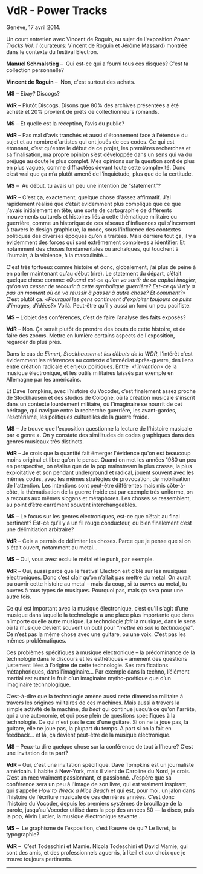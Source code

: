 # VdR - Power Tracks

Genève, 17 avril 2014. 

Un court entretien avec Vincent de Roguin, au sujet de l'exposition *Power Tracks Vol. 1* (curateurs: Vincent de Roguin et Jérôme Massard) montrée dans le contexte du festival Electron.

**Manuel Schmalstieg** –  Qui est-ce qui a fourni tous ces disques? C'est ta collection personnelle?

**Vincent de Roguin** –  Non, c'est surtout des achats.

**MS** – Ebay? Discogs?

**VdR** – Plutôt Discogs. Disons que 80% des archives présentées a été acheté et 20% provient de prêts de collectionneurs romands.

**MS** – Et quelle est la réception, l’avis du public?

**VdR** – Pas mal d'avis tranchés et aussi d'étonnement face à l'étendue du sujet et au nombre d'artistes qui ont joués de ces codes. Ce qui est étonnant, c’est qu'entre le début de ce projet, les premières recherches et sa finalisation, ma propre opinion s’est développée dans un sens qui va du préjugé au doute le plus complet. Mes opinions sur la question sont de plus en plus vagues, comme diffractées devant toute cette complexité. Donc c’est vrai que ça m’a plutôt amené de l’inquiétude, plus que de la certitude.

**MS** –  Au début, tu avais un peu une intention de “statement”?

**VdR** – C'est ça, exactement, quelque chose d'assez affirmatif. J’ai rapidement réalisé que c’était évidemment plus compliqué que ce que j'avais initialement en tête; une sorte de cartographie de différents mouvements culturels et histoires liés à cette thématique militaire ou guerrière, comme un historique de ces réseaux d'influences qui s'incarnent à travers le design graphique, la mode, sous l'influence des contextes politiques des diverses époques qu’on a traitées. Mais derrière tout ça, il y a évidemment des forces qui sont extrêmement complexes à identifier. Et notamment des choses fondamentales ou archaïques, qui touchent à l’humain, à la violence, à la masculinité…

C'est très tortueux comme histoire et donc, globalement, j’ai plus de peine à en parler maintenant qu’au début (rire). Le statement du départ, c’était quelque chose comme: *«Quand est-ce qu’on va sortir de ce capital imagier, qu'on va cesser de recourir à cette symbolique guerrière? Est-ce qu’il n’y a pas un moment où on va réussir à passer à autre chose? Et comment?»* C’est plutôt ça. *«Pourquoi les gens continuent d'exploiter toujours ce puits d’images, d’idées?»* Voilà. Peut-être qu’il y aussi un fond un peu pacifiste.

**MS** – L’objet des conférences, c’est de faire l’analyse des faits exposés?

**VdR** – Non. Ça serait plutôt de prendre des bouts de cette histoire, et de faire des zooms. Mettre en lumière certains aspects de l'exposition, regarder de plus près.

Dans le cas de *Eimert, Stockhausen et les débuts de la WDR*, l'intérêt c'est évidemment les références au contexte d'immédiat après-guerre, des liens entre création radicale et enjeux politiques. Entre  *«l’invention»* de la musique électronique, et les outils militaires laissés par exemple en Allemagne par les américains.

Et Dave Tompkins, avec l’histoire du Vocoder, c’est finalement assez proche de Stockhausen et des studios de Cologne, où la création musicale s'inscrit dans un contexte lourdement militaire, où l'imaginaire se nourrit de cet héritage, qui navigue entre la recherche guerrière, les avant-gardes, l'ésotérisme, les politiques culturelles de la guerre froide.

**MS** – Je trouve que l’exposition questionne la lecture de l’histoire musicale par « genre ». On y constate des similitudes de codes graphiques dans des genres musicaux très distincts.

**VdR** – Je crois que la quantité fait émerger l'évidence qu'on est beaucoup moins original et libre qu’on le pense. Quand on met les années 1980 un peu en perspective, on réalise que de la pop mainstream la plus crasse, la plus exploitative et son pendant underground et radical, jouent souvent avec les mêmes codes, avec les mêmes stratégies de provocation, de mobilisation de l'attention. Les intentions sont peut-être différentes mais mis côte-à-côte, la thématisation de la guerre froide est par exemple très uniforme, on a recours aux mêmes slogans et métaphores. Les choses se ressemblent, au point d’être carrément souvent interchangeables.

**MS** – Le focus sur les genres électroniques, est-ce que c’était au final pertinent? Est-ce qu’il y a un fil rouge conducteur, ou bien finalement c’est une délimitiation arbitraire?

**VdR** – Cela a permis de délimiter les choses. Parce que je pense que si on s'était ouvert, notamment au metal...

**MS** – Oui, vous avez exclu le métal et le punk, par exemple.

**VdR** – Oui, aussi parce que le festival Electron est ciblé sur les musiques électroniques. Donc c’est clair qu’on n’allait pas mettre du metal. On aurait pu ouvrir cette histoire au metal – mais du coup, si tu ouvres au metal, tu ouvres à tous types de musiques. Pourquoi pas, mais ça sera pour une autre fois.

Ce qui est important avec la musique électronique, c’est qu'il s'agit d’une musique dans laquelle la technologie a une place plus importante que dans n’importe quelle autre musique. La technologie *fait* la musique, dans le sens où la musique devient souvent un outil pour *“mettre en son la technologie”*. Ce n’est pas la même chose avec une guitare, ou une voix. C’est pas les mêmes problématiques.

Ces problèmes spécifiques à musique électronique – la prédominance de la technologie dans le discours et les esthétiques – amènent des questions justement liées à l’origine de cette technologie. Ses ramifications métaphoriques, dans l'imaginaire… Par exemple dans la techno, l’élément martial est autant le fruit d’un imaginaire mytho-poétique que d’un imaginaire technologique.

C’est-à-dire que la technologie amène aussi cette dimension militaire à travers les origines militaires de ces machines. Mais aussi à travers la simple activité de la machine, du *beat* qui continue jusqu’à ce qu'on l'arrête, qui a une autonomie, et qui pose plein de questions spécifiques à la technologie. Ce qui n'est pas le cas d'une guitare. Si on ne la joue pas, la guitare, elle ne joue pas, la plupart du temps. A part si on la fait en feedback... et là, ça devient peut-être de la musique électronique.

**MS** – Peux-tu dire quelque chose sur la conférence de tout à l’heure? C’est une invitation de ta part?

**VdR** – Oui, c'est une invitation spécifique. Dave Tompkins est un journaliste américain. Il habite à New-York, mais il vient de Caroline du Nord, je crois. C’est un mec vraiment passionnant, et passionné. J’espère que sa conférence sera un peu à l'image de son livre, qui est vraiment inspirant, qui s’appelle *How to Wreck a Nice Beach* et qui est, pour moi, un jalon dans l’histoire de l’écriture musicale de ces dernières années. C’est donc l’histoire du Vocoder, depuis les premiers systèmes de brouillage de la parole, jusqu’au Vocoder utilisé dans la pop des années 80 — la disco, puis la pop, Alvin Lucier, la musique électronique savante…

**MS** –  Le graphisme de l’exposition, c’est l’œuvre de qui? Le livret, la typographie?

**VdR** –  C’est Todeschini et Mamie. Nicola Todeschini et David Mamie, qui sont des amis, et des professionnels aguerris, à l’œil et aux choix que je trouve toujours pertinents.

***